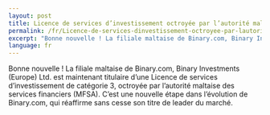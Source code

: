 ```yaml
---
layout: post
title: Licence de services d’investissement octroyée par l’autorité maltaise des services financiers
permalink: /fr/Licence-de-services-dinvestissement-octroyee-par-lautorite-maltaise-des-services-financiers/
excerpt: "Bonne nouvelle ! La filiale maltaise de Binary.com, Binary Investments (Europe) Ltd. est maintenant titulaire d’une Licence de services d’investissement..."
language: fr 
---
```


Bonne nouvelle ! La filiale maltaise de Binary.com, Binary Investments (Europe) Ltd. est maintenant titulaire d’une Licence de services d’investissement de catégorie 3, octroyée par l’autorité maltaise des services financiers (MFSA). C’est une nouvelle étape dans l’évolution de Binary.com, qui réaffirme sans cesse son titre de leader du marché.
